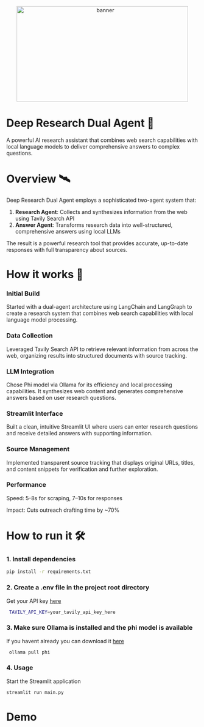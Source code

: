 <p align="center">
    <img src="https://github.com/user-attachments/assets/34895ddf-4a79-4ef6-adaf-45512d0ec1b8" alt="banner" height="250" width = "450">
</p>

# Deep Research Dual Agent 👾

A powerful AI research assistant that combines web search capabilities with local language models to deliver comprehensive answers to complex questions.

# Overview 🛰️

Deep Research Dual Agent employs a sophisticated two-agent system that:
1. **Research Agent**: Collects and synthesizes information from the web using Tavily Search API
2. **Answer Agent**: Transforms research data into well-structured, comprehensive answers using local LLMs

The result is a powerful research tool that provides accurate, up-to-date responses with full transparency about sources.

# How it works 🚀
### Initial Build
Started with a dual-agent architecture using LangChain and LangGraph to create a research system that combines web search capabilities with local language model processing.

### Data Collection
Leveraged Tavily Search API to retrieve relevant information from across the web, organizing results into structured documents with source tracking.

### LLM Integration 
Chose Phi model via Ollama for its efficiency and local processing capabilities. It synthesizes web content and generates comprehensive answers based on user research questions.

### Streamlit Interface
Built a clean, intuitive Streamlit UI where users can enter research questions and receive detailed answers with supporting information.

### Source Management
Implemented transparent source tracking that displays original URLs, titles, and content snippets for verification and further exploration.

### Performance

Speed: 5-8s for scraping, 7–10s for responses

Impact: Cuts outreach drafting time by ~70%

# How to run it 🛠️
### 1. Install dependencies
   ```bash
   pip install -r requirements.txt
```

### 2. Create a .env file in the project root directory
 Get your API key [here](https://app.tavily.com/home)
   ```bash
    TAVILY_API_KEY=your_tavily_api_key_here
```

### 3. Make sure Ollama is installed and the phi model is available
 If you havent already you can download it [here](https://ollama.com/download)
   ```bash
    ollama pull phi
```

### 4. Usage
 Start the Streamlit application 
```bash
streamlit run main.py
```

# Demo  


    

   
